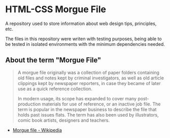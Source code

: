 # HTML-CSS Morgue File

A repository used to store information about web design tips, principles, etc.

The files in this repository were writen with testing purposes, being able to be tested in isolated environments with the minimum dependencies needed.

## About the term "Morgue File"

>A morgue file originally was a collection of paper folders containing old files and notes kept by criminal investigators, as well as old article clippings kept by newspaper reporters, in case they became of later use as a quick reference collection.
>
>In modern usage, its scope has expanded to cover many post-production materials for use of reference, or an inactive job file. The term is popular in the newspaper business to describe the file that holds past issues flats. The term has also been used by illustrators, comic book artists, designers and teachers.

* [Morgue file - Wikipedia](https://en.wikipedia.org/wiki/Morgue_file)

